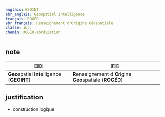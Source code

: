 ```yaml
---
anglais: GEOINT
abr_anglais: Geospatial Intelligence
français: ROGÉO
abr_français: Renseignement d'Origine Géospatiale
classe: abr.
chemin: ROGÉO-abréviation
---
```

## note

🇬🇧 | 🇫🇷
---|---
**Geo**spatial **Int**elligence (**GEOINT**)|**R**enseignement d'**O**rigine **Géo**spatiale (**ROGÉO**)

## justification

- construction logique


